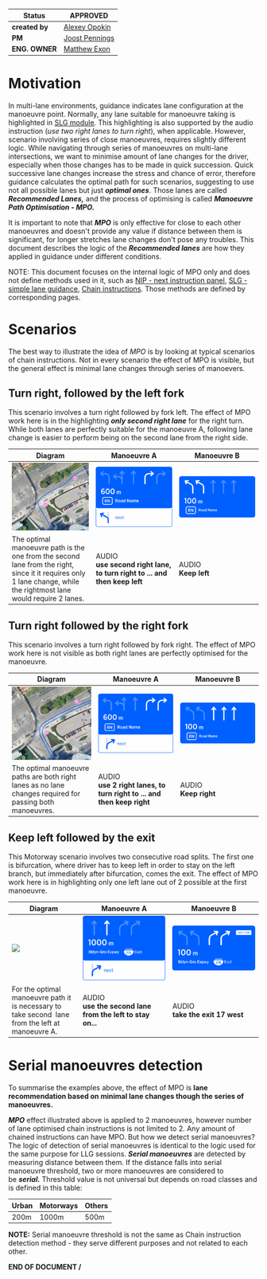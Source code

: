 | **Status** | APPROVED |
|---|---|
| **created by** | [Alexey Opokin](https://tomtom.atlassian.net/wiki/people/70121:e8cb7861-9079-4b92-b96d-bfe8cd882680?ref=confluence) |
| **PM** | [Joost Pennings](https://tomtom.atlassian.net/wiki/people/712020:a6d50cb1-97be-4a9a-a279-3fbb3e2e1799?ref=confluence) |
| **ENG. OWNER** | [Matthew Exon](https://tomtom.atlassian.net/wiki/people/712020:f34dc359-a067-45ee-88e1-4e2edb5bfab7?ref=confluence) |

Motivation
==========

In multi-lane environments, guidance indicates lane configuration at the manoeuvre point. Normally, any lane suitable for manoeuvre taking is highlighted in [SLG module](../Simple%20Lane%20Guidance%20-%20SLG/Simple_Lane_Guidance.md). This highlighting is also supported by the audio instruction (_use two right lanes to turn right_), when applicable. However, scenario involving series of close manoeuvres, requires slightly different logic. While navigating through series of manoeuvres on multi-lane intersections, we want to minimise amount of lane changes for the driver, especially when those changes has to be made in quick succession. Quick successive lane changes increase the stress and chance of error, therefore guidance calculates the optimal path for such scenarios, suggesting to use not all possible lanes but just _**optimal ones**_. Those lanes are called _**Recommended Lanes,**_ and the process of optimising is called _**Manoeuvre Path Optimisation - MPO.**_

It is important to note that _**MPO**_ is only effective for close to each other manoeuvres and doesn't provide any value if distance between them is significant, for longer stretches lane changes don't pose any troubles. This document describes the logic of the _**Recommended lanes**_ are how they applied in guidance under different conditions.

NOTE: This document focuses on the internal logic of MPO only and does not define methods used in it, such as [NIP - next instruction panel](./../../Guidance%20Framework%20-%20Methods%20%26%20Components/Next%20Instruction%20panel%20-%20NIP/Next_Instruction_Panel.md), [SLG - simple lane guidance](../Simple%20Lane%20Guidance%20-%20SLG/Simple_Lane_Guidance.md), [Chain instructions](./../../Guidance%20Framework%20-%20Methods%20%26%20Components/Consecutive%20manoeuvres%20(Chain%20Instructions)/Consecutive_manoeuvres_(Chain_Instructions).md). Those methods are defined by corresponding pages.

Scenarios
=========

The best way to illustrate the idea of _MPO_ is by looking at typical scenarios of chain instructions. Not in every scenario the effect of MPO is visible, but the general effect is minimal lane changes through series of manoevers.

Turn right, followed by the left fork
-------------------------------------

This scenario involves a turn right followed by fork left. The effect of MPO work here is in the highlighting _**only second right lane**_ for the right turn. While both lanes are perfectly suitable for the manoeuvre A, following lane change is easier to perform being on the second lane from the right side.

| **Diagram** | **Manoeuvre A**                                                                | **Manoeuvre B** |
|---|--------------------------------------------------------------------------------|---|
| ![](images/157717954.png) | ![](images/157717953.png)                                                      | ![](images/157717952.png) |
| The optimal manoeuvre path is the one from the second lane from the right, since it it requires only 1 lane change, while the rightmost lane would require 2 lanes. | AUDIO <br/> **use second right lane, to turn right to ... and then keep left** | AUDIO   <br/>**Keep left** |

Turn right followed by the right fork
-------------------------------------

This scenario involves a turn right followed by fork right. The effect of MPO work here is not visible as both right lanes are perfectly optimised for the manoeuvre.

| **Diagram** | **Manoeuvre A**                                                              | **Manoeuvre B** |
|---|------------------------------------------------------------------------------|---|
| ![](images/157717951.png) | ![](images/157717950.png)                                                    | ![](images/157717949.png) |
| The optimal manoeuvre paths are both right lanes as no lane changes required for passing both manoeuvres. | AUDIO  <br/> **use 2 right lanes, to turn right to ... and then keep right** | AUDIO   <br/>**Keep right** |

Keep left followed by the exit
------------------------------

This Motorway scenario involves two consecutive road splits. The first one is bifurcation, where driver has to keep left in order to stay on the left branch, but immediately after bifurcation, comes the exit. The effect of MPO work here is in highlighting only one left lane out of 2 possible at the first manoeuvre.

| **Diagram** | **Manoeuvre A** | **Manoeuvre B** |
|---|---|---|
| ![](images/157717948.png) | ![](images/157717947.png) | ![](images/157717946.png) |
| For the optimal manoeuvre path it is necessary to take second  lane from the left at manoeuvre A. | AUDIO   <br/>**use the second lane from the left to stay on...** | AUDIO   <br/>**take the exit 17 west** |

Serial manoeuvres detection
===========================

To summarise the examples above, the effect of MPO is **lane recommendation based on minimal lane changes though the series of manoeuvres.**

_**MPO**_ effect illustrated above is applied to 2 manoeuvres, however number of lane optimised chain instructions is not limited to 2. Any amount of chained instructions can have MPO. But how we detect serial manoeuvres? The logic of detection of serial manoeuvres is identical to the logic used for the same purpose for LLG sessions. _**Serial manoeuvres**_ are detected by measuring distance between them. If the distance falls into serial manoeuvre threshold, two or more manoeuvres are considered to be _**serial.**_ Threshold value is not universal but depends on road classes and is defined in this table:

| **Urban**|**Motorways**|**Others**|
| --- | --- | -- |
|200m |1000m|500m|

**NOTE:** Serial manoeuvre threshold is not the same as Chain instruction detection method - they serve different purposes and not related to each other.

**END OF DOCUMENT /**